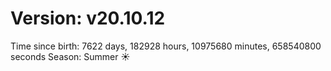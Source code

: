 # Version: v20.10.12
Time since birth: 7622 days, 182928 hours, 10975680 minutes, 658540800 seconds
Season: Summer ☀️
